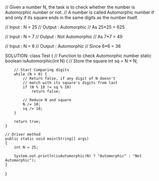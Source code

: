   
// Given a number N, the task is to check whether the number is Automorphic number or not.
// A number is called Automorphic number if and only if its square ends in the same digits as the number itself.

// Input  : N = 25
// Output : Automorphic
// As 25*25 = 625

// Input : N = 7
 // Output : Not Automorphic
// As 7*7 = 49

 // Input  : N = 6
// Output : Automorphic
// Since 6*6 = 36 

SOLUTION:
class Test { 
    // Function to check Automorphic number 
    static boolean isAutomorphic(int N) 
    { 
        // Store the square 
        int sq = N * N; 

        // Start Comparing digits 
        while (N > 0) { 
            // Return false, if any digit of N doesn't 
            // match with its square's digits from last 
            if (N % 10 != sq % 10) 
                return false; 

            // Reduce N and square 
            N /= 10; 
            sq /= 10; 
        } 

        return true; 
    } 

    // Driver method 
    public static void main(String[] args) 
    { 
        int N = 25; 

        System.out.println(isAutomorphic(N) ? "Automorphic" : "Not Automorphic"); 
    } 
}
